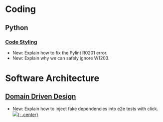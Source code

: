 # Coding

## Python

### [Code Styling](python_code_styling.md)

* New: Explain how to fix the Pylint R0201 error.
* New: Explain why we can safely ignore W1203.

# Software Architecture

## [Domain Driven Design](domain_driven_design.md)

* New: Explain how to inject fake dependencies into e2e tests with click.[![](not-by-ai.svg){: .center}](https://notbyai.fyi)
